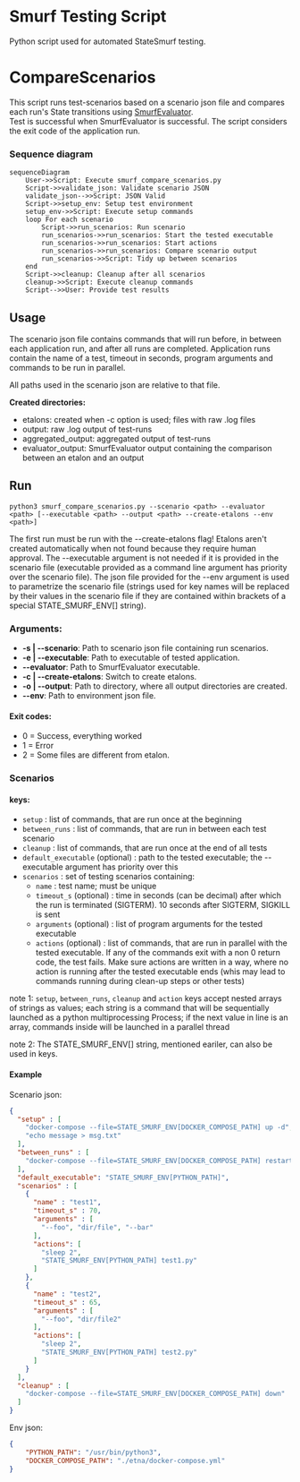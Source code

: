 # Smurf Testing Script
Python script used for automated StateSmurf testing.

# CompareScenarios
This script runs test-scenarios based on a scenario json file and compares each run's State transitions using [SmurfEvaluator](https://github.com/Melky-Phoe/StateSmurf/tree/master/SmurfEvaluator).  
Test is successful when SmurfEvaluator is successful. The script considers the exit code of the application run.

### Sequence diagram

```mermaid
sequenceDiagram
    User->>Script: Execute smurf_compare_scenarios.py
    Script->>validate_json: Validate scenario JSON
    validate_json-->>Script: JSON Valid
    Script->>setup_env: Setup test environment
    setup_env->>Script: Execute setup commands
    loop For each scenario
        Script->>run_scenarios: Run scenario
        run_scenarios->>run_scenarios: Start the tested executable
        run_scenarios->>run_scenarios: Start actions
        run_scenarios->>run_scenarios: Compare scenario output
        run_scenarios->>Script: Tidy up between scenarios
    end
    Script->>cleanup: Cleanup after all scenarios
    cleanup->>Script: Execute cleanup commands
    Script-->>User: Provide test results
```

## Usage
The scenario json file contains commands that will run before, in between each application run, and after all runs are completed.
Application runs contain the name of a test, timeout in seconds, program arguments and commands to be run in parallel.

All paths used in the scenario json are relative to that file.

**Created directories:** 
* etalons: created when -c option is used; files with raw .log files
* output: raw .log output of test-runs
* aggregated_output: aggregated output of test-runs
* evaluator_output: SmurfEvaluator output containing the comparison between an etalon and an output

## Run
```
python3 smurf_compare_scenarios.py --scenario <path> --evaluator <path> [--executable <path> --output <path> --create-etalons --env <path>]
```  
The first run must be run with the --create-etalons flag! Etalons aren't created automatically when not found because they require human approval. The --executable argument is not needed if it is provided in the scenario file (executable provided as a command line argument has priority over the scenario file). The json file provided for the --env argument is used to parametrize the scenario file (strings used for key names will be replaced by their values in the scenario file if they are contained within brackets of a special STATE_SMURF_ENV[] string).
### Arguments:
- **-s | --scenario**: Path to scenario json file containing run scenarios.
- **-e | --executable**: Path to executable of tested application.
- **--evaluator**: Path to SmurfEvaluator executable.
- **-c | --create-etalons**: Switch to create etalons.
- **-o | --output**: Path to directory, where all output directories are created.
- **--env**: Path to environment json file.

#### Exit codes:
- 0 = Success, everything worked
- 1 = Error
- 2 = Some files are different from etalon.
### Scenarios

#### keys:
- `setup` : list of commands, that are run once at the beginning
- `between_runs` : list of commands, that are run in between each test scenario
- `cleanup` : list of commands, that are run once at the end of all tests
- `default_executable` (optional) : path to the tested executable; the --executable argument has priority over this
- `scenarios` : set of testing scenarios containing:
  - `name` : test name; must be unique
  - `timeout_s` (optional) : time in seconds (can be decimal) after which the run is terminated (SIGTERM). 10 seconds after SIGTERM, SIGKILL is sent 
  - `arguments` (optional) : list of program arguments for the tested executable
  - `actions` (optional) : list of commands, that are run in parallel with the tested executable. If any of the commands exit with a non 0 return code, the test fails. Make sure actions are written in a way, where no action is running after the tested executable ends (whis may lead to commands running during clean-up steps or other tests)

note 1: `setup`, `between_runs`, `cleanup` and `action` keys accept nested arrays of strings as values; each string is a command that will be sequentially launched as a python multiprocessing Process; if the next value in line is an array, commands inside will be launched in a parallel thread

note 2: The STATE_SMURF_ENV[] string, mentioned eariler, can also be used in keys. 

#### Example
Scenario json:
```json
{
  "setup" : [
    "docker-compose --file=STATE_SMURF_ENV[DOCKER_COMPOSE_PATH] up -d", 
    "echo message > msg.txt"
  ],
  "between_runs" : [
    "docker-compose --file=STATE_SMURF_ENV[DOCKER_COMPOSE_PATH] restart"
  ],
  "default_executable": "STATE_SMURF_ENV[PYTHON_PATH]",
  "scenarios" : [
    {
      "name" : "test1",
      "timeout_s" : 70,
      "arguments" : [
        "--foo", "dir/file", "--bar"
      ],
      "actions": [
        "sleep 2",
        "STATE_SMURF_ENV[PYTHON_PATH] test1.py"
      ]
    },
    {
      "name" : "test2",
      "timeout_s" : 65,
      "arguments" : [
        "--foo", "dir/file2"
      ],
      "actions": [
        "sleep 2",
        "STATE_SMURF_ENV[PYTHON_PATH] test2.py"
      ]
    }
  ],
  "cleanup" : [
    "docker-compose --file=STATE_SMURF_ENV[DOCKER_COMPOSE_PATH] down"
  ]
}
```

Env json:
```json
{
    "PYTHON_PATH": "/usr/bin/python3",
    "DOCKER_COMPOSE_PATH": "./etna/docker-compose.yml"
}
```
